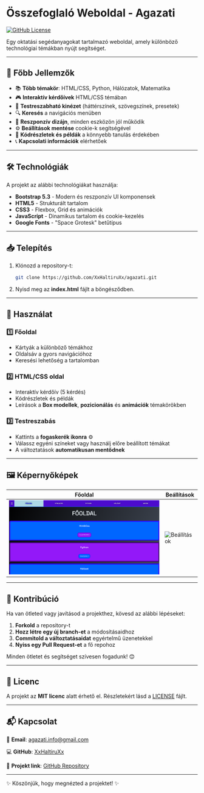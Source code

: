 # Összefoglaló Weboldal - Agazati

[![GitHub License](https://img.shields.io/github/license/XxHaltiruXx/agazati)](https://github.com/XxHaltiruXx/agazati/blob/main/LICENSE)

Egy oktatási segédanyagokat tartalmazó weboldal, amely különböző technológiai témákban nyújt segítséget.

---

## 📌 Főbb Jellemzők

- 📚 **Több témakör**: HTML/CSS, Python, Hálózatok, Matematika
- 🎮 **Interaktív kérdőívek** HTML/CSS témában
- 🎨 **Testreszabható kinézet** (háttérszínek, szövegszínek, presetek)
- 🔍 **Keresés** a navigációs menüben
- 📱 **Reszponzív dizájn**, minden eszközön jól működik
- ⚙️ **Beállítások mentése** cookie-k segítségével
- 📖 **Kódrészletek és példák** a könnyebb tanulás érdekében
- 📞 **Kapcsolati információk** elérhetőek

---

## 🛠 Technológiák

A projekt az alábbi technológiákat használja:

- **Bootstrap 5.3** - Modern és reszponzív UI komponensek
- **HTML5** - Strukturált tartalom
- **CSS3** - Flexbox, Grid és animációk
- **JavaScript** - Dinamikus tartalom és cookie-kezelés
- **Google Fonts** - "Space Grotesk" betűtípus

---

## 📥 Telepítés

1. Klónozd a repository-t:
   ```bash
   git clone https://github.com/XxHaltiruXx/agazati.git
   ```
2. Nyisd meg az **index.html** fájlt a böngésződben.

---

## 🚀 Használat

### 1️⃣ **Főoldal**
- Kártyák a különböző témákhoz
- Oldalsáv a gyors navigációhoz
- Keresési lehetőség a tartalomban

### 2️⃣ **HTML/CSS oldal**
- Interaktív kérdőív (5 kérdés)
- Kódrészletek és példák
- Leírások a **Box modellek**, **pozicionálás** és **animációk** témakörökben

### 3️⃣ **Testreszabás**
- Kattints a **fogaskerék ikonra** ⚙️
- Válassz egyéni színeket vagy használj előre beállított témákat
- A változtatások **automatikusan mentődnek**

---

## 🖼 Képernyőképek

| **Főoldal** | **Beállítások** |
|------------|----------------|
| ![Főoldal](assets/images/main.png) | ![Beállítások](assets/images/setttings.png) |


---

## 🤝 Kontribúció

Ha van ötleted vagy javításod a projekthez, kövesd az alábbi lépéseket:

1. **Forkold** a repository-t
2. **Hozz létre egy új branch-et** a módosításaidhoz
3. **Commitold a változtatásaidat** egyértelmű üzenetekkel
4. **Nyiss egy Pull Request-et** a fő repohoz

Minden ötletet és segítséget szívesen fogadunk! 😊

---

## 📜 Licenc

A projekt az **MIT licenc** alatt érhető el. Részletekért lásd a [LICENSE](https://github.com/XxHaltiruXx/agazati/blob/main/LICENSE) fájlt.

---

## 📬 Kapcsolat

📧 **Email**: [agazati.info@gmail.com](mailto:agazati.info@gmail.com)

💻 **GitHub**: [XxHaltiruXx](https://github.com/XxHaltiruXx)

🔗 **Projekt link**: [GitHub Repository](https://github.com/XxHaltiruXx/agazati)

---

✨ Köszönjük, hogy megnézted a projektet! ✨

